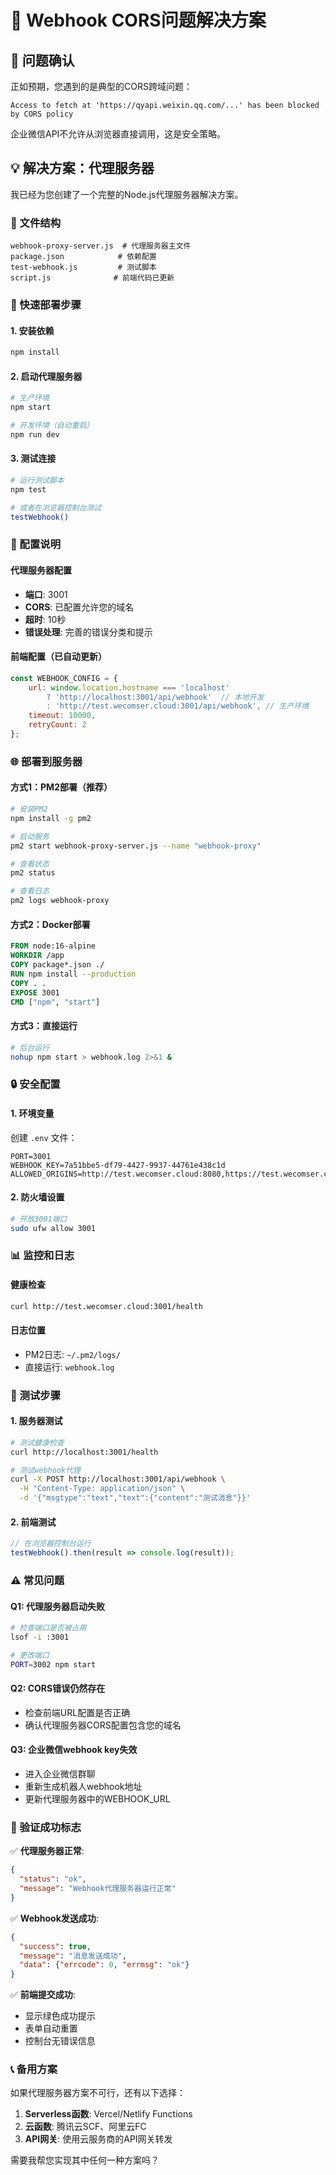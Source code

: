 # 🔧 Webhook CORS问题解决方案

## 🚨 问题确认
正如预期，您遇到的是典型的CORS跨域问题：
```
Access to fetch at 'https://qyapi.weixin.qq.com/...' has been blocked by CORS policy
```

企业微信API不允许从浏览器直接调用，这是安全策略。

## 💡 解决方案：代理服务器

我已经为您创建了一个完整的Node.js代理服务器解决方案。

### 📁 文件结构
```
webhook-proxy-server.js  # 代理服务器主文件
package.json            # 依赖配置
test-webhook.js         # 测试脚本
script.js              # 前端代码已更新
```

### 🚀 快速部署步骤

#### 1. 安装依赖
```bash
npm install
```

#### 2. 启动代理服务器
```bash
# 生产环境
npm start

# 开发环境（自动重启）
npm run dev
```

#### 3. 测试连接
```bash
# 运行测试脚本
npm test

# 或者在浏览器控制台测试
testWebhook()
```

### 🔧 配置说明

#### 代理服务器配置
- **端口**: 3001
- **CORS**: 已配置允许您的域名
- **超时**: 10秒
- **错误处理**: 完善的错误分类和提示

#### 前端配置（已自动更新）
```javascript
const WEBHOOK_CONFIG = {
    url: window.location.hostname === 'localhost' 
        ? 'http://localhost:3001/api/webhook'  // 本地开发
        : 'http://test.wecomser.cloud:3001/api/webhook', // 生产环境
    timeout: 10000,
    retryCount: 2
};
```

### 🌐 部署到服务器

#### 方式1：PM2部署（推荐）
```bash
# 安装PM2
npm install -g pm2

# 启动服务
pm2 start webhook-proxy-server.js --name "webhook-proxy"

# 查看状态
pm2 status

# 查看日志
pm2 logs webhook-proxy
```

#### 方式2：Docker部署
```dockerfile
FROM node:16-alpine
WORKDIR /app
COPY package*.json ./
RUN npm install --production
COPY . .
EXPOSE 3001
CMD ["npm", "start"]
```

#### 方式3：直接运行
```bash
# 后台运行
nohup npm start > webhook.log 2>&1 &
```

### 🔒 安全配置

#### 1. 环境变量
创建 `.env` 文件：
```env
PORT=3001
WEBHOOK_KEY=7a51bbe5-df79-4427-9937-44761e438c1d
ALLOWED_ORIGINS=http://test.wecomser.cloud:8080,https://test.wecomser.cloud
```

#### 2. 防火墙设置
```bash
# 开放3001端口
sudo ufw allow 3001
```

### 📊 监控和日志

#### 健康检查
```bash
curl http://test.wecomser.cloud:3001/health
```

#### 日志位置
- PM2日志: `~/.pm2/logs/`
- 直接运行: `webhook.log`

### 🧪 测试步骤

#### 1. 服务器测试
```bash
# 测试健康检查
curl http://localhost:3001/health

# 测试webhook代理
curl -X POST http://localhost:3001/api/webhook \
  -H "Content-Type: application/json" \
  -d '{"msgtype":"text","text":{"content":"测试消息"}}'
```

#### 2. 前端测试
```javascript
// 在浏览器控制台运行
testWebhook().then(result => console.log(result));
```

### ⚠️ 常见问题

#### Q1: 代理服务器启动失败
```bash
# 检查端口是否被占用
lsof -i :3001

# 更改端口
PORT=3002 npm start
```

#### Q2: CORS错误仍然存在
- 检查前端URL配置是否正确
- 确认代理服务器CORS配置包含您的域名

#### Q3: 企业微信webhook key失效
- 进入企业微信群聊
- 重新生成机器人webhook地址
- 更新代理服务器中的WEBHOOK_URL

### 🎯 验证成功标志

✅ **代理服务器正常**:
```json
{
  "status": "ok", 
  "message": "Webhook代理服务器运行正常"
}
```

✅ **Webhook发送成功**:
```json
{
  "success": true,
  "message": "消息发送成功",
  "data": {"errcode": 0, "errmsg": "ok"}
}
```

✅ **前端提交成功**:
- 显示绿色成功提示
- 表单自动重置
- 控制台无错误信息

### 📞 备用方案

如果代理服务器方案不可行，还有以下选择：

1. **Serverless函数**: Vercel/Netlify Functions
2. **云函数**: 腾讯云SCF、阿里云FC
3. **API网关**: 使用云服务商的API网关转发

需要我帮您实现其中任何一种方案吗？
